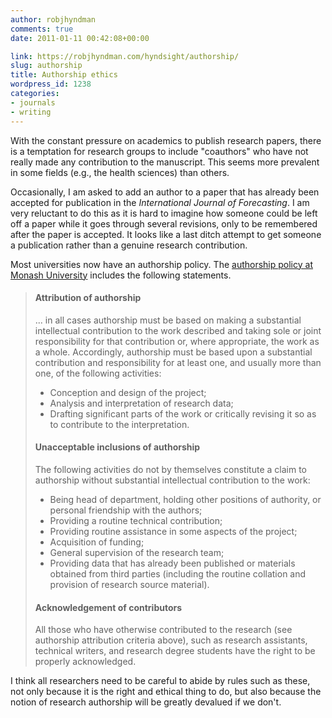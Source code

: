 ```yaml
---
author: robjhyndman
comments: true
date: 2011-01-11 00:42:08+00:00

link: https://robjhyndman.com/hyndsight/authorship/
slug: authorship
title: Authorship ethics
wordpress_id: 1238
categories:
- journals
- writing
---
```


With the constant pressure on academics to publish research papers, there is a temptation for research groups to include "coauthors" who have not really made any contribution to the manuscript. This seems more prevalent in some fields (e.g., the health sciences) than others.

Occasionally, I am asked to add an author to a paper that has already been accepted for publication in the _International Journal of Forecasting_. I am very reluctant to do this as it is hard to imagine how someone could be left off a paper while it goes through several revisions, only to be remembered after the paper is accepted. It looks like a last ditch attempt to get someone a publication rather than a genuine research contribution.

Most universities now have an authorship policy. The [authorship policy at Monash University](http://www.policy.monash.edu/policy-bank/academic/research/research-outputs-and-authorship-policy.html) includes the following statements.


> #### Attribution of authorship
> 
> 
>... in all cases authorship must be based on making a substantial intellectual contribution to the work described and taking sole or joint responsibility for that contribution or, where appropriate, the work as a whole. Accordingly, authorship must be based upon a substantial contribution and responsibility for at least one, and usually more than one, of the following activities:
>	
>   * Conception and design of the project;
>   * Analysis and interpretation of research data;
>   * Drafting significant parts of the work or critically revising it so as to contribute to the interpretation.
> 
> #### Unacceptable inclusions of authorship 
> 
>The following activities do not by themselves constitute a claim to authorship without substantial intellectual contribution to the work:
>	
>   * Being head of department, holding other positions of authority, or personal friendship with the authors;	
>   * Providing a routine technical contribution;
>   * Providing routine assistance in some aspects of the project;
>   * Acquisition of funding;
>   * General supervision of the research team;
>   * Providing data that has already been published or materials obtained from third parties (including the routine collation and provision of research source material).
> 
> #### Acknowledgement of contributors
> 
> All those who have otherwise contributed to the research (see authorship attribution criteria above), such as research assistants, technical writers, and research degree students have the right to be properly acknowledged.


I think all researchers need to be careful to abide by rules such as these, not only because it is the right and ethical thing to do, but also because the notion of research authorship will be greatly devalued if we don't.
